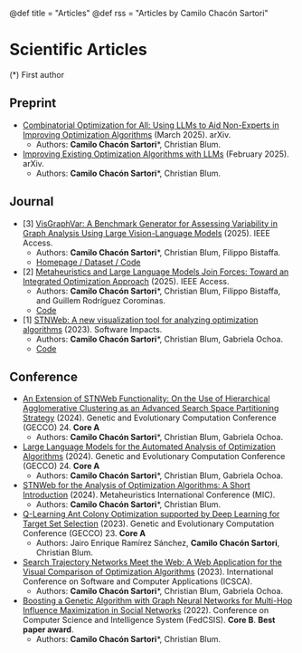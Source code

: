 @def title = "Articles"
@def rss = "Articles by Camilo Chacón Sartori"
# Scientific Articles

(*) First author

## Preprint

* [Combinatorial Optimization for All: Using LLMs to Aid Non-Experts in Improving Optimization Algorithms](https://camilochs.github.io/comb-opt-for-all/) (March 2025). arXiv.
  * Authors: **Camilo Chacón Sartori***, Christian Blum.
* [Improving Existing Optimization Algorithms with LLMs](https://alphaxiv.org/abs/2502.08298) (February 2025). arXiv.
  * Authors: **Camilo Chacón Sartori***, Christian Blum.

## Journal

* [3] [VisGraphVar: A Benchmark Generator for Assessing Variability in Graph Analysis Using Large Vision-Language Models](https://ieeexplore.ieee.org/document/10855899) (2025). IEEE Access.
  * Authors: **Camilo Chacón Sartori***, Christian Blum, Filippo Bistaffa.
  * [Homepage / Dataset / Code](https://camilochs.github.io/visgraphvar-website/)
* [2] [Metaheuristics and Large Language Models Join Forces: Toward an Integrated Optimization Approach](https://ieeexplore.ieee.org/document/10818476) (2025). IEEE Access.
  * Authors: **Camilo Chacón Sartori***, Christian Blum, Filippo Bistaffa, and Guillem Rodríguez Corominas.
  * [Code](https://github.com/camilochs/optipattern)
* [1] [STNWeb: A new visualization tool for analyzing optimization algorithms](https://www.sciencedirect.com/science/article/pii/S2665963823000957) (2023). Software Impacts.
  * Authors: **Camilo Chacón Sartori***, Christian Blum, Gabriela Ochoa.
  * [Code](https://github.com/camilochs/stnweb)

## Conference

* [An Extension of STNWeb Functionality: On the Use of Hierarchical Agglomerative Clustering as an Advanced Search Space Partitioning Strategy](https://scholar.google.com/citations?view_op=view_citation&hl=en&user=oEYuOoIAAAAJ&sortby=pubdate&citation_for_view=oEYuOoIAAAAJ:roLk4NBRz8UC) (2024). Genetic and Evolutionary Computation Conference (GECCO) 24. **Core A**
  * Authors: **Camilo Chacón Sartori***, Christian Blum, Gabriela Ochoa.
* [Large Language Models for the Automated Analysis of Optimization Algorithms](https://dl.acm.org/doi/10.1145/3638529.3654086) (2024). Genetic and Evolutionary Computation Conference (GECCO) 24. **Core A**
  * Authors: **Camilo Chacón Sartori***, Christian Blum, Gabriela Ochoa.
* [STNWeb for the Analysis of Optimization Algorithms: A Short Introduction](https://dl.acm.org/doi/10.1007/978-3-031-62922-8_29) (2024). Metaheuristics International Conference (MIC).
  * Authors: **Camilo Chacón Sartori***, Christian Blum.
* [Q-Learning Ant Colony Optimization supported by Deep Learning for Target Set Selection](https://dl.acm.org/doi/10.1145/3583131.3590396) (2023). Genetic and Evolutionary Computation Conference (GECCO) 23. **Core A**
  * Authors: Jairo Enrique Ramírez Sánchez, **Camilo Chacón Sartori**, Christian Blum.
* [Search Trajectory Networks Meet the Web: A Web Application for the Visual Comparison of Optimization Algorithms](https://dl.acm.org/doi/abs/10.1145/3587828.3587843) (2023). International Conference on Software and Computer Applications (ICSCA).
  * Authors: **Camilo Chacón Sartori***, Christian Blum, Gabriela Ochoa.
* [Boosting a Genetic Algorithm with Graph Neural Networks for Multi-Hop Influence Maximization in Social Networks](https://ieeexplore.ieee.org/document/9909110/) (2022). Conference on Computer Science and Intelligence System (FedCSIS). **Core B**. **Best paper award**.
  * Authors: **Camilo Chacón Sartori***, Christian Blum.
